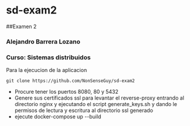 # sd-exam2

##Examen 2
### Alejandro Barrera Lozano
### Curso: Sistemas distribuidos

Para la ejecucion de la aplicacion

`git clone https://github.com/NonSenseGuy/sd-exam2 `

+ Procure tener los puertos 8080, 80 y 5432
+ Genere sus certificados ssl para levantar el reverse-proxy entrando al directorio nginx y ejecutando el script generate_keys.sh y dando le permisos de lectura y escritura al directorio ssl generado
+ ejecute docker-compose up --build
